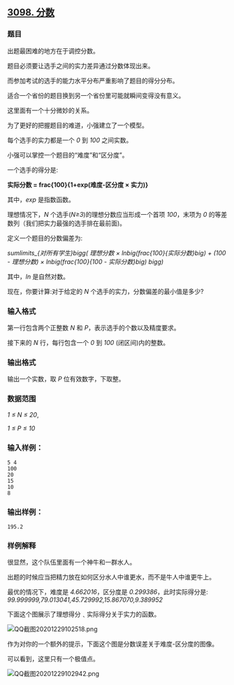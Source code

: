 ## [3098. 分数](https://www.acwing.com/problem/content/3101/)

### 题目

出题最困难的地方在于调控分数。

题目必须要让选手之间的实力差异通过分数体现出来。

而参加考试的选手的能力水平分布严重影响了题目的得分分布。

适合一个省份的题目换到另一个省份里可能就瞬间变得没有意义。

这里面有一个十分微妙的关系。

为了更好的把握题目的难道，小强建立了一个模型。

每个选手的实力都是一个 *0* 到 *100* 之间实数。

小强可以掌控一个题目的“难度”和“区分度”。

一个选手的得分是:

**实际分数 = frac{100}{1+exp(难度-区分度 × 实力)}**

其中，*exp* 是指数函数。

理想情况下，*N* 个选手(*N≥3*)的理想分数应当形成一个首项 *100*，末项为 *0* 的等差数列（我们把实力最强的选手排在最前面)。

定义一个题目的分数偏差为:

*sumlimits_{对所有学生}bigg( 理想分数 × lnbig(frac{100}{实际分数}big) + (100 - 理想分数) × lnbig(frac{100}{100 - 实际分数}big) bigg)*

其中，*ln* 是自然对数。

现在，你要计算:对于给定的 *N* 个选手的实力，分数偏差的最小值是多少?

### 输入格式

第一行包含两个正整数 *N* 和 *P*，表示选手的个数以及精度要求。

接下来的 *N* 行，每行包含一个 *0* 到 *100* (闭区间)内的整数。

### 输出格式

输出一个实数，取 *P* 位有效数字，下取整。

### 数据范围

*1 ≤ N ≤ 20*,

*1 ≤ P ≤ 10*

### 输入样例：

```
5 4
100
20
15
10
8
```

### 输出样例：

```
195.2
```

### 样例解释

很显然，这个队伍里面有一个神牛和一群水人。

出题的时候应当把精力放在如何区分水人中谁更水，而不是牛人中谁更牛上。

最优的情况下，难度是 *4.662016*，区分度是 *0.299386*，此时实际得分是: *99.999999,79.013041,45.729992,15.867070,9.389952*

下面这个图展示了理想得分﹑实际得分关于实力的函数。

 ![QQ截图20201229102518.png](https://cdn.acwing.com/media/article/image/2020/12/29/19_1ca2742849-QQ截图20201229102518.png)

作为对你的一个额外的提示，下面这个图是分数误差关于难度-区分度的图像。

可以看到，这里只有一个极值点。

 ![QQ截图20201229102942.png](https://cdn.acwing.com/media/article/image/2020/12/29/19_b9ab3f1649-QQ截图20201229102942.png)
